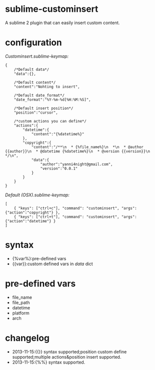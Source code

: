sublime-custominsert
====================

A sublime 2 plugin that can easily insert custom content.

configuration
===========
_Custominsert.sublime-keymap:_

    {	
    	/*Default data*/
        "data":{},
        
        /*Default content*/
        "content":"Nohting to insert",
        
        /*Default date_format*/
        "date_format":"%Y-%m-%d[%H:%M:%S]",
        
        /*Default insert position*/
        "position":"cursor",
        
        /*custom actions you can define*/
        "actions":{
        	"datetime":{
        		"content":"{%datetime%}"
        	},
        	"copyright":{
        		"content":"/**\n  * {%file_name%}\n  *\n  * @author {{author}}\n  * @datetime {%datetime%}\n  * @version {{version}}\n  */\n",
        		"data":{
        			"author":"yanni4night@gmail.com",
        			"version":"0.0.1"
        		}
        	}
        }
    }
    
_Default (OSX).sublime-keymap:_

	[
		{ "keys": ["ctrl+c"], "command": "custominsert", "args": {"action":"copyright"} },
		{ "keys": ["ctrl+t"], "command": "custominsert", "args": {"action":"datetime"} }
	]
	
syntax
===========
 - {%var%}:pre-defined vars
 - {{var}}:custom defined vars in _data_ dict
 
pre-defined vars
===========
 - file_name
 - file_path
 - datetime
 - platform
 - arch
 
changelog
===========
 - 2013-11-15:{{}} syntax supported;position custom define supported;multiple actions&position insert supported.
 - 2013-11-15:{%%} syntax supported.

